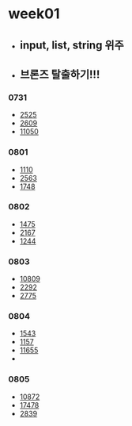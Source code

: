 # week01

- ## input, list, string 위주
- ## 브론즈 탈출하기!!!

### 0731

- [2525](https://www.acmicpc.net/problem/2525)
- [2609](https://www.acmicpc.net/problem/2609)
- [11050](https://www.acmicpc.net/problem/11050)

### 0801

- [1110](https://www.acmicpc.net/problem/1110)
- [2563](https://www.acmicpc.net/problem/2563)
- [1748](https://www.acmicpc.net/problem/1748)

### 0802

- [1475](https://www.acmicpc.net/problem/1475)
- [2167](https://www.acmicpc.net/problem/2167)
- [1244](https://www.acmicpc.net/problem/1244)

### 0803

- [10809](https://www.acmicpc.net/problem/10809)
- [2292](https://www.acmicpc.net/problem/2292)
- [2775](https://www.acmicpc.net/problem/2775)

### 0804
- [1543](https://www.acmicpc.net/problem/1543)
- [1157](https://www.acmicpc.net/problem/1157)
- [11655](https://www.acmicpc.net/problem/11655)
-
### 0805
- [10872](https://www.acmicpc.net/problem/10872)
- [17478](https://www.acmicpc.net/problem/17478)
- [2839](https://www.acmicpc.net/problem/2839)